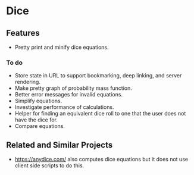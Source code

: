 # Dice

## Features

- Pretty print and minify dice equations.

### To do

- Store state in URL to support bookmarking, deep linking, and server rendering.
- Make pretty graph of probability mass function.
- Better error messages for invalid equations.
- Simplify equations.
- Investigate performance of calculations.
- Helper for finding an equivalent dice roll to one that the user does not have the dice for.
- Compare equations.

## Related and Similar Projects

- https://anydice.com/ also computes dice equations but it does not use client side scripts to do this.
